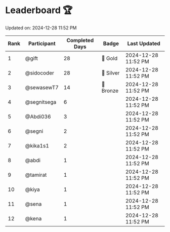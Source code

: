 # Leaderboard 🏆

Updated on: 2024-12-28 11:52 PM

| Rank | Participant       | Completed Days | Badge      | Last Updated         |
|------|-------------------|----------------|------------|----------------------|
| 1    | @gift             | 28             | 🏅 Gold     | 2024-12-28 11:52 PM |
| 2    | @sidocoder        | 28             | 🥈 Silver   | 2024-12-28 11:52 PM |
| 3    | @sewasewT7        | 14             | 🥉 Bronze   | 2024-12-28 11:52 PM |
| 4    | @segnitsega       | 6              |            | 2024-12-28 11:52 PM |
| 5    | @Abdi036          | 3              |            | 2024-12-28 11:52 PM |
| 6    | @segni            | 2              |            | 2024-12-28 11:52 PM |
| 7    | @kika1s1          | 2              |            | 2024-12-28 11:52 PM |
| 8    | @abdi             | 1              |            | 2024-12-28 11:52 PM |
| 9    | @tamirat          | 1              |            | 2024-12-28 11:52 PM |
| 10   | @kiya             | 1              |            | 2024-12-28 11:52 PM |
| 11   | @sena             | 1              |            | 2024-12-28 11:52 PM |
| 12   | @kena             | 1              |            | 2024-12-28 11:52 PM |
